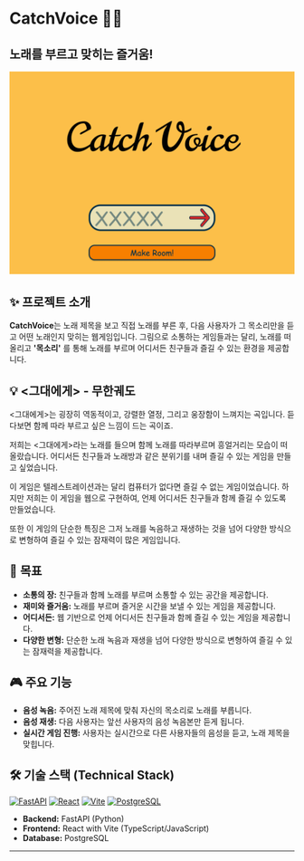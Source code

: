 # CatchVoice 🎤🎶

## 노래를 부르고 맞히는 즐거움!
![img.png](img.png)

## ✨ 프로젝트 소개

**CatchVoice**는 노래 제목을 보고 직접 노래를 부른 후, 다음 사용자가 그 목소리만을 듣고 어떤 노래인지 맞히는 웹게임입니다. 그림으로 소통하는 게임들과는 달리, 노래를 떠올리고 **'목소리'** 를 통해 노래를 부르며 어디서든 친구들과 즐길 수 있는 환경을 제공합니다.

## 💡 <그대에게> - 무한궤도

<그대에게>는 굉장히 역동적이고, 강렬한 열정, 그리고 웅장함이 느껴지는 곡입니다. 듣다보면 함께 따라 부르고 싶은 느낌이 드는 곡이죠.

저희는 <그대에게>라는 노래를 들으며 함께 노래를 따라부르며 흥얼거리는 모습이 떠올랐습니다. 어디서든 친구들과 노래방과 같은 분위기를 내며 즐길 수 있는 게임을 만들고 싶었습니다.

이 게임은 텔레스트레이션과는 달리 컴퓨터가 없다면 즐길 수 없는 게임이었습니다. 하지만 저희는 이 게임을 웹으로 구현하여, 언제 어디서든 친구들과 함께 즐길 수 있도록 만들었습니다.

또한 이 게임의 단순한 특징은 그저 노래를 녹음하고 재생하는 것을 넘어 다양한 방식으로 변형하여 즐길 수 있는 잠재력이 많은 게임입니다.

## 🎯 목표
* **소통의 장:** 친구들과 함께 노래를 부르며 소통할 수 있는 공간을 제공합니다.
* **재미와 즐거움:** 노래를 부르며 즐거운 시간을 보낼 수 있는 게임을 제공합니다.
* **어디서든:** 웹 기반으로 언제 어디서든 친구들과 함께 즐길 수 있는 게임을 제공합니다.
* **다양한 변형:** 단순한 노래 녹음과 재생을 넘어 다양한 방식으로 변형하여 즐길 수 있는 잠재력을 제공합니다.

## 🎮 주요 기능

* **음성 녹음:** 주어진 노래 제목에 맞춰 자신의 목소리로 노래를 부릅니다.
* **음성 재생:** 다음 사용자는 앞선 사용자의 음성 녹음본만 듣게 됩니다.
* **실시간 게임 진행:** 사용자는 실시간으로 다른 사용자들의 음성을 듣고, 노래 제목을 맞힙니다.

## 🛠️ 기술 스택 (Technical Stack)

[![FastAPI](https://img.shields.io/badge/FastAPI-009688?style=for-the-badge&logo=fastapi&logoColor=white)](https://fastapi.tiangolo.com/)
[![React](https://img.shields.io/badge/React-61DAFB?style=for-the-badge&logo=react&logoColor=white)](https://react.dev/)
[![Vite](https://img.shields.io/badge/Vite-646CFF?style=for-the-badge&logo=vite&logoColor=white)](https://vitejs.dev/)
[![PostgreSQL](https://img.shields.io/badge/PostgreSQL-4169E1?style=for-the-badge&logo=postgresql&logoColor=white)](https://www.postgresql.org/)

* **Backend:** FastAPI (Python)
* **Frontend:** React with Vite (TypeScript/JavaScript)
* **Database:** PostgreSQL

---